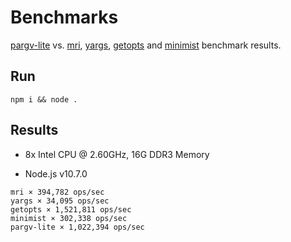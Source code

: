 # Benchmarks

[pargv-lite](../README.md) vs. [mri](https://github.com/lukeed/mri), [yargs](https://github.com/yargs/yargs), [getopts](https://github.com/jorgebucaran/getopts) and [minimist](https://github.com/substack/minimist) benchmark results.

## Run

```
npm i && node .
```

## Results

- 8x Intel CPU @ 2.60GHz, 16G DDR3 Memory


- Node.js v10.7.0

```
mri × 394,782 ops/sec
yargs × 34,095 ops/sec
getopts × 1,521,811 ops/sec
minimist × 302,338 ops/sec
pargv-lite × 1,022,394 ops/sec
```

